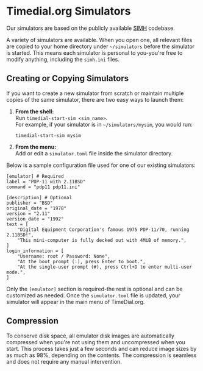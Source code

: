 # Timedial.org Simulators

Our simulators are based on the publicly available [SIMH](https://github.com/simh/simh) codebase.

A variety of simulators are available. When you open one, all relevant files are copied to your home directory under `~/simulators` before the simulator is started. This means each simulator is personal to you-you're free to modify anything, including the `simh.ini` files.

## Creating or Copying Simulators

If you want to create a new simulator from scratch or maintain multiple copies of the same simulator, there are two easy ways to launch them:

1. **From the shell:**  
   Run `timedial-start-sim <sim_name>`.  
   For example, if your simulator is in `~/simulators/mysim`, you would run:  
   ```
   timedial-start-sim mysim
   ```

2. **From the menu:**  
   Add or edit a `simulator.toml` file inside the simulator directory.

Below is a sample configuration file used for one of our existing simulators:
```
[emulator] # Required
label = "PDP-11 with 2.11BSD"
command = "pdp11 pdp11.ini"

[description] # Optional
publisher = "BSD"
original_date = "1978"
version = "2.11"
version_date = "1992"
text = [
    "Digital Equipment Corporation's famous 1975 PDP-11/70, running 2.11BSD!",
    "This mini-computer is fully decked out with 4MiB of memory.",
]
login_information = [
    "Username: root / Password: None",
    "At the boot prompt (:), press Enter to boot.",
    "At the single-user prompt (#), press Ctrl+D to enter multi-user mode.",
]
```

Only the `[emulator]` section is required-the rest is optional and can be customized as needed. Once the `simulator.toml` file is updated, your simulator will appear in the main menu of TimeDial.org.

## Compression

To conserve disk space, all emulator disk images are automatically compressed when you're not using them and uncompressed when you start. This process takes just a few seconds and can reduce image sizes by as much as 98%, depending on the contents. The compression is seamless and does not require any manual intervention.
